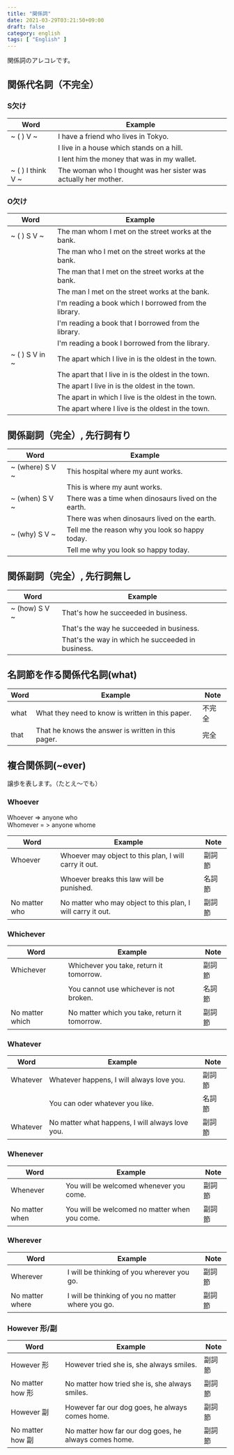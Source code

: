 ```yaml
---
title: "関係詞"
date: 2021-03-29T03:21:50+09:00
draft: false
category: english
tags: [ "English" ]
---
```


関係詞のアレコレです。  

<!--more-->
## 関係代名詞（不完全）

### S欠け
| Word              | Example                                                         |
| ----------------- | --------------------------------------------------------------- |
| ~ ( ) V ~         | I have a friend who lives in Tokyo.                             |
|                   | I live in a house which stands on a hill.                       |
|                   | I lent him the money that was in my wallet.                     |
| ~ ( ) I think V ~ | The woman who I thought was her sister was actually her mother. |

### O欠け
| Word           | Example                                               |
| -------------- | ----------------------------------------------------- |
| ~ ( ) S V ~    | The man whom I met on the street works at the bank.   |
|                | The man who I met on the street works at the bank.    |
|                | The man that I met on the street works at the bank.   |
|                | The man I met on the street works at the bank.        |
|                | I'm reading a book which I borrowed from the library. |
|                | I'm reading a book that I borrowed from the library.  |
|                | I'm reading a book I borrowed from the library.       |
| ~ ( ) S V in ~ | The apart which I live in is the oldest in the town.  |
|                | The apart that I live in is the oldest in the town.   |
|                | The apart I live in is the oldest in the town.        |
|                | The apart in which I live is the oldest in the town.  |
|                | The apart where I live is the oldest in the town.     |

## 関係副詞（完全）, 先行詞有り
| Word            | Example                                             |
| --------------- | --------------------------------------------------- |
| ~ (where) S V ~ | This hospital where my aunt works.                  |
|                 | This is where my aunt works.                        |
| ~ (when) S V ~  | There was a time when dinosaurs lived on the earth. |
|                 | There was when dinosaurs lived on the earth.        |
| ~ (why) S V ~   | Tell me the reason why you look so happy today.     |
|                 | Tell me why you look so happy today.                |

## 関係副詞（完全）, 先行詞無し
| Word          | Example                                           |
| ------------- | ------------------------------------------------- |
| ~ (how) S V ~ | That's how he succeeded in business.              |
|               | That's the way he succeeded in business.          |
|               | That's the way in which he succeeded in business. |

## 名詞節を作る関係代名詞(what)
| Word | Example                                            | Note |
| ---- | -------------------------------------------------- | ---- |
| what | What they need to know is written in this paper.   | 不完全  |
| that | That he knows the answer is written in this pager. | 完全   |

## 複合関係詞(~ever)
譲歩を表します。（たとえ〜でも）

### Whoever
Whoever => anyone who  
Whomever = > anyone whome  

| Word            | Example                                                     | Note |
| --------------- | ----------------------------------------------------------- | ---- |
| Whoever         | Whoever may object to this plan, I will carry it out.       | 副詞節  |
|                 | Whoever breaks this law will be punished.                   | 名詞節  |
| No matter who   | No matter who may object to this plan, I will carry it out. | 副詞節  |

### Whichever
| Word            | Example                                       | Note |
| --------------- | --------------------------------------------- | ---- |
| Whichever       | Whichever you take, return it tomorrow.       | 副詞節  |
|                 | You cannot use whichever is not broken.       | 名詞節  |
| No matter which | No matter which you take, return it tomorrow. | 副詞節  |

### Whatever
| Word            | Example                                                     | Note |
| --------------- | ----------------------------------------------------------- | ---- |
| Whatever        | Whatever happens, I will always love you.                   | 副詞節  |
|                 | You can oder whatever you like.                             | 名詞節  |
| Whatever        | No matter what happens, I will always love you.             | 副詞節  |

### Whenever
| Word           | Example                                       | Note |
| -------------- | --------------------------------------------- | ---- |
| Whenever       | You will be welcomed whenever you come.       | 副詞節  |
| No matter when | You will be welcomed no matter when you come. | 副詞節  |

### Wherever
| Word            | Example                                           | Note |
| --------------- | ------------------------------------------------- | ---- |
| Wherever        | I will be thinking of you wherever you go.        | 副詞節  |
| No matter where | I will be thinking of you no matter where you go. | 副詞節  |

### However 形/副
| Word            | Example                                               | Note |
| --------------- | ----------------------------------------------------- | ---- |
| However 形       | However tried she is, she always smiles.              | 副詞節  |
| No matter how 形 | No matter how tried she is, she always smiles.        | 副詞節  |
| However 副       | However far our dog goes, he always comes home.       | 副詞節  |
| No matter how 副 | No matter how far our dog goes, he always comes home. | 副詞節  |


